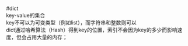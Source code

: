 #dict    
key-value的集合    
key不可以为可变类型（例如list），而字符串和整数则可以    
dict通过哈希算法（Hash）得到key的位置，索引不会因为key的多少而影响速度，但会占用大量的内存；
